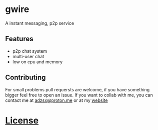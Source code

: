 # gwire
A instant messaging, p2p service

## Features
- p2p chat system
- multi-user chat
- low on cpu and memory



## Contributing
For small problems pull requersts are welcome, if you have something bigger feel free to open an issue. If you want to collab with me, you can contact me at adzsx@proton.me or at my [website](https://adzsx.github.io/#contact)

# [License](https://choosealicense.com/licenses/gpl-3.0/)